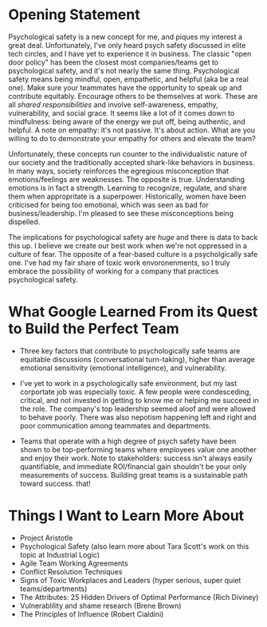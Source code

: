 # Opening Statement

Psychological safety is a new concept for me, and piques my interest a great deal. Unfortunately, I've only heard psych safety discussed in elite tech circles, and I have yet to experience it in business. The classic "open door policy" has been the closest most companies/teams get to psychological safety, and it's not nearly the same thing. Psychological safety means being mindful, open, empathetic, and helpful (aka be a real one). Make sure your teammates have the opportunity to speak up and contribute equitably. Encourage others to be themselves at work. These are all *shared responsibilities* and involve self-awareness, empathy, vulnerability, and social grace. It seems like a lot of it comes down to mindfulness: being aware of the energy we put off, being authentic, and helpful. A note on empathy: it's not passive. It's about action. What are you willing to do to demonstrate your empathy for others and elevate the team?

Unfortunately, these concepts run counter to the individualistic nature of our society and the traditionally accepted shark-like behaviors in business. In many ways, society reinforces the egregious misconception that emotions/feelings are weaknesses. The opposite is true. Understanding emotions is in fact a strength. Learning to recognize, regulate, and share them when appropritate is a superpower. Historically, women have been criticised for being too emotional, which was seen as bad for business/leadership. I'm pleased to see these misconceptions being dispelled. 

The implications for psychological safety are *huge* and there is data to back this up. I believe we create our best work when we're not oppressed in a culture of fear. The opposite of a fear-based culture is a psycholgically safe one. I've had my fair share of toxic work envoronenments, so I truly embrace the possibility of working for a company that practices psychological safety. 

# What Google Learned From its Quest to Build the Perfect Team 

- Three key factors that contribute to psychologically safe teams are equitable discussions (conversational turn-taking), higher than average emotional 
  sensitivity (emotional intelligence), and vulnerability.

- I've yet to work in a psychologically safe environment, but my last corportate job was especially toxic. A few people were condesceding, critical, and not 
  invested in getting to know me or helping me succeed in the role. The company's top leadership seemed aloof and were allowed to behave poorly. There was also nepotism happening left and right and poor communication among teammates and departments. 

- Teams that operate with a high degree of psych safety have been shown to be top-performing teams where employees value one another and enjoy their work. Note 
  to stakeholders: success isn't always easily quantifiable, and immediate ROI/financial gain shouldn't be your only measurements of success. Building great teams is a sustainable path toward success. 
  that!

# Things I Want to Learn More About 

- Project Aristotle
- Psychological Safety (also learn more about Tara Scott's work on this topic at Industrial Logic)
- Agile Team Working Agreements 
- Conflict Resolution Techniques
- Signs of Toxic Workplaces and Leaders (hyper serious, super quiet teams/departments)
- The Attributes: 25 Hidden Drivers of Optimal Performance (Rich Diviney)
- Vulnerablility and shame research (Brene Brown)
- The Principles of Influence (Robert Cialdini) 